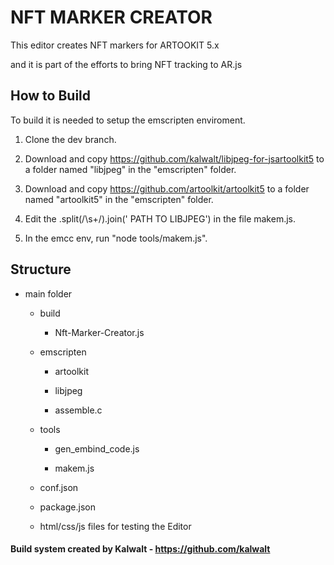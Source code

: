 # NFT MARKER CREATOR 

This editor creates NFT markers for ARTOOKIT 5.x

and it is part of the efforts to bring NFT tracking to AR.js

## How to Build

To build it is needed to setup the emscripten enviroment.

1. Clone the dev branch.

2. Download and copy https://github.com/kalwalt/libjpeg-for-jsartoolkit5 to a folder named "libjpeg" in the "emscripten" folder.

3. Download and copy https://github.com/artoolkit/artoolkit5 to a folder named "artoolkit5" in the "emscripten" folder.

4. Edit the .split(/\s+/).join(' PATH TO LIBJPEG') in the file makem.js.

5. In the emcc env, run "node tools/makem.js".


## Structure

- main folder

    - build
     
        - Nft-Marker-Creator.js

    - emscripten
    
        - artoolkit
        
        - libjpeg
        
        - assemble.c

    - tools
    
        - gen_embind_code.js
        
        - makem.js
     
     - conf.json
     
     - package.json
     
     - html/css/js files for testing the Editor
     
 #### Build system created by Kalwalt - https://github.com/kalwalt

